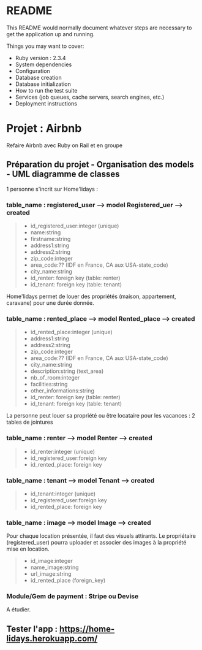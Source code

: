 # README

This README would normally document whatever steps are necessary to get the
application up and running.

Things you may want to cover:
* Ruby version : 2.3.4
* System dependencies
* Configuration
* Database creation
* Database initialization
* How to run the test suite
* Services (job queues, cache servers, search engines, etc.)
* Deployment instructions


# Projet : Airbnb
Refaire Airbnb avec Ruby on Rail et en groupe

## Préparation du projet - Organisation des models - UML diagramme de classes

1 personne s'incrit sur Home'lidays :
### table_name : registered_user --> model Registered_uer --> created
> * id_registered_user:integer (unique)
> * name:string
> * firstname:string
> * address1:string
> * address2:string
> * zip_code:integer
> * area_code:?? (IDF en France, CA aux USA-state_code)
> * city_name:string
> * id_renter: foreign key (table: renter)
> * id_tenant: foreign key (table: tenant)

Home'lidays permet de louer des propriétés (maison, appartement, caravane) pour une durée donnée.
### table_name : rented_place --> model Rented_place --> created
> * id_rented_place:integer (unique)
> * address1:string
> * address2:string
> * zip_code:integer
> * area_code:?? (IDF en France, CA aux USA-state_code)
> * city_name:string
> * description:string (text_area)
> * nb_of_room:integer
> * facilities:string
> * other_informations:string
> * id_renter: foreign key (table: renter)
> * id_tenant: foreign key (table: tenant)

La personne peut louer sa propriété ou être locataire pour les vacances : 2 tables de jointures
### table_name : renter --> model Renter --> created
> * id_renter:integer (unique)
> * id_registered_user:foreign key
> * id_rented_place: foreign key 

### table_name : tenant --> model Tenant --> created
> * id_tenant:integer (unique)
> * id_registered_user:foreign key
> * id_rented_place: foreign key

### table_name : image --> model Image --> created
Pour chaque location présentée, il faut des visuels attirants. Le propriétaire (registered_user) pourra uploader et associer des images à la propriété mise en location.
> * id_image:integer
> * name_image:string
> * url_image:string
> * id_rented_place (foreign_key)

### Module/Gem de payment : Stripe ou Devise
A étudier.


## Tester l'app : https://home-lidays.herokuapp.com/